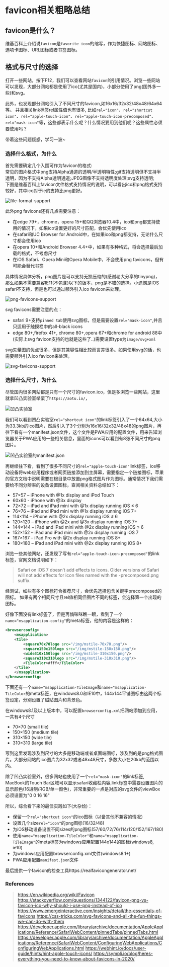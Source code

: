 # favicon相关粗略总结

## favicon是什么？

维基百科上介绍说`favicon`是`favorite icon`的缩写，作为快捷图标、网站图标、选项卡图标、URL图标或者书签图标。  

## 格式与尺寸的选择

打开一些网站，按下F12，我们可以查看网站`favicon`的引用情况。浏览一些网站可以发现，大部分网站都是使用了ico(尤其是国内)，小部分使用了png(国外多一些)和svg。  

此外，也发现部分网站引入了不同尺寸的favicon,如16x16/32x32/48x48/64x64等。 并且相关link标签rel属性值也有很多, 比如`rel="icon"`、`rel="shortcut icon"`、`rel="apple-touch-icon"`、`rel="apple-touch-icon-precomposed"`、`rel="mask-icon"`等，这些都表示什么呢？什么情况要用到他们呢？这些属性必须要使用吗？  

带着这些问题疑惑，学习一波~  

### 选择什么格式，为什么

首先需要确定几个入围可作为favicon的格式:  
常见的图片格式中png支持Alpha通道的透明/半透明特性;gif支持透明但不支持半透明，因为不支持Alpha透明通道;JPEG图像不支持透明度处理;svg支持透明;  
下图是维基百科上favicon文件格式支持情况的说明，可以看出ico和png格式支持较好，其中ico对于ie的支持比png更好。  

![file-format-support](https://fxpby.oss-cn-beijing.aliyuncs.com/blogImg/file-format-support.png)

此外png favicons还有几点需要注意：

* 在edge 79+，chrome，opera 15+和QQ浏览器10.4中，ico和png都支持使用的情况下，如果ico设置更好的尺寸匹配，会优先使用ico
* 在safari和UC Browser for Android中，在如果ico和png都支持，无论什么尺寸都会使用ico
* 在opera 10+和Android Browser 4.4+中，如果有多种格式，将会选择最后加载的格式，不考虑尺寸
* 在iOS Safari、Opera Mini和Opera Mobile中，不会使用png favicons，但有可能会替代书签

具体情况具体分析，png图片是可以支持无损压缩的(感谢老大分享的tinypng)，那么如果不需要兼容IE11(不包含)以下的版本，png是不错的选择。小遗憾是IOS safari不支持，但是也可以通过额外引入ico favicon来处理。

![png-favicons-support](https://fxpby.oss-cn-beijing.aliyuncs.com/blogImg/png-favicons-support.png)

svg favicons需要注意的点：

* safari 9+支持`pinned tab`使用svg图标，但是需要设置`rel="mask-icon"`,并且只适用于触摸栏中的all-black icons
* edge 80+,firefox 41+, chrome 80+,opera 67+和chrome for android 88中(实际上svg favicon支持的也就是这些了..)需要设置type为`image/svg+xml`

svg矢量图的优点很多，但是其兼容性相比较而言差很多。如果使用svg的话，也需要额外引入ico favicon来处理。

![svg-favicons-support](https://fxpby.oss-cn-beijing.aliyuncs.com/blogImg/svg-favicons-support.png)

### 选择什么尺寸，为什么

尽管国内很多网站都是只有一个尺寸的favicon.ico，但是多浏览一些网站，这里就拿凹凸实验室举栗了`https://aotu.io/`，

![凹凸实验室](https://fxpby.oss-cn-beijing.aliyuncs.com/blogImg/auto-favicon-info.png)  

我们可以看到凹凸实验室`rel="shortcut icon"`的link标签引入了一个64x64,大小为33.3kb的ico图片，然后引入了3个分别为16x16/32x32/48x48的png图片，再往下看有一个manifest.json文件，这个文件是PWA应用的配置文件，用来告知浏览器关于PWA应用的一些相关信息，里面的icons可以看到有8张不同尺寸的png图片。  

![凹凸实验室的manifest.json](https://fxpby.oss-cn-beijing.aliyuncs.com/blogImg/aotu-manifest-info.png)  

再继续往下看，看到了很多不同尺寸的`rel="apple-touch-icon"`link标签，ios移动设备将web应用程序或者网页链接添加到主屏幕，需要指定一个链接图标，苹果的官方文档中说明需要在根目录中放置png格式图片作为图标。通常情况下我们需要给不同分辨率的设备设置图标，查阅相关资料总结如下：

* 57×57 – iPhone with @1x display and iPod Touch
* 60x60 - iPhone with @3x display
* 72×72 – iPad and iPad mini with @1x display running iOS ≤ 6
* 76×76 – iPad and iPad mini with @1x display running iOS 7+
* 114×114 – iPhone with @2x display running iOS ≤ 6
* 120×120 – iPhone with @2x and @3x display running iOS 7+
* 144×144 – iPad and iPad mini with @2x display running iOS ≤ 6
* 152×152 – iPad and iPad mini with @2x display running iOS 7
* 167×167 – iPad Pro with @2x display running iOS 8+
* 180×180 – iPad and iPad mini with @2x display running iOS 8+

浏览一些其他网站，还发现了写有`rel="apple-touch-icon-precomposed"`的link标签，官网文档说明如下：
> Safari on iOS 7 doesn’t add effects to icons. Older versions of Safari will not add effects for icon files named with the -precomposed.png suffix.

经测试，如些有多个图标符合推荐尺寸，会优先选择包含关键字precomposed的图标。
如果有两个相同尺寸且rel值相同但图片不同的标签，会选择第一个出现的图标。

好像下面没有link标签了，但是再悄咪咪瞧一眼，看到了一个`name="msapplication-config"`的meta标签，他的内容是这样的：

```xml
<browserconfig>
    <msapplication>
    <tile>
        <square70x70logo src="/img/mstile-70x70.png"/>
        <square150x150logo src="/img/mstile-150x150.png"/>
        <wide310x150logo src="/img/mstile-310x150.png"/>
        <square310x310logo src="/img/mstile-310x310.png"/>
        <TileColor>#fff</TileColor>
    </tile>
    </msapplication>
</browserconfig>
```

下面还有一个`name="msapplication-TileImage`和`name="msapplication-TileColor`的meta标签，在windows8.0和IE10中，144x144平铺图标由这两个标签设定，分别设置了磁贴图片和背景色。

在windows8.1及以上版本中，可以配置`browserconfig.xml`把网站添加到应用，一共有4个尺寸

* 70×70 (small tile)
* 150×150 (medium tile)
* 310×150 (wide tile)
* 310×310 (large tile)

写到这里发现涉及到尺寸的大多是移动端或者桌面端图标，涉及到的是png格式图片。大部分网站的ico图片为32x32或者48x48尺寸，多数大小在20kb的范围以内。

除了凹凸实验室外，很多网站也使用了一个`rel="mask-icon"`的link标签, MacBook的Touch Bar区域可以显示safari收藏栏内容,link标签中需要设置图片的显示颜色(16进制/RGB/单一颜色)，非常重要的一点是对应的svg文件的viewBox必须设置为"0 0 16 16"

所以，综合看下来的最佳实践如下(大杂烩)：

* 保留一个`rel="shortcut icon"`的ico图标（以备其他不兼容的情况）
* 设置几个size`rel="icon"`的png图标(16/32/48)
* 为iOS移动设备设置不同sizes的png图标(57/60/72/76/114/120/152/167/180)
* 使用`name="msapplication-TileColor"`和`name="msapplication-TileImage"`的meta标签为windows应用配置144x144的图标(windows8, ie10)
* 为windows应用配置browserconfig.xml文件(windows8.1+)
* PWA应用配置`manifest.json`文件

最后提供一个favicon的检查工具https://realfavicongenerator.net/

### References

> <https://en.wikipedia.org/wiki/Favicon>
> <https://stackoverflow.com/questions/1344122/favicon-png-vs-favicon-ico-why-should-i-use-png-instead-of-ico>
> <https://www.emergeinteractive.com/insights/detail/the-essentials-of-favicons>
> <https://css-tricks.com/svg-favicons-and-all-the-fun-things-we-can-do-with-them>
> <https://developer.apple.com/library/archive/documentation/AppleApplications/Reference/SafariWebContent/pinnedTabs/pinnedTabs.html>
> <https://developer.apple.com/library/archive/documentation/AppleApplications/Reference/SafariWebContent/ConfiguringWebApplications/ConfiguringWebApplications.html>
> <https://webhint.io/docs/user-guide/hints/hint-apple-touch-icons/>
> <https://sympli.io/blog/heres-everything-you-need-to-know-about-favicons-in-2020/>